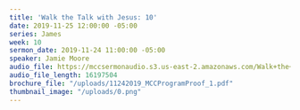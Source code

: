 ```yaml
---
title: 'Walk the Talk with Jesus: 10'
date: 2019-11-25 12:00:00 -05:00
series: James
week: 10
sermon_date: 2019-11-24 11:00:00 -05:00
speaker: Jamie Moore
audio_file: https://mccsermonaudio.s3.us-east-2.amazonaws.com/Walk+the+Talk+with+Jesus/Walk+the+Talk+with+Jesus+10.lite.mp3
audio_file_length: 16197504
brochure_file: "/uploads/11242019_MCCProgramProof_1.pdf"
thumbnail_image: "/uploads/0.png"
---
```

